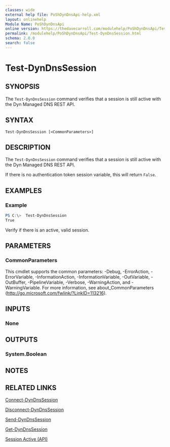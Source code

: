 ```yaml
---
classes: wide
external help file: PoShDynDnsApi-help.xml
layout: onlinehelp
Module Name: PoShDynDnsApi
online version: https://thedavecarroll.com/modulehelp/PoShDynDnsApi/Test-DynDnsSession.html
permalink: /modulehelp/PoShDynDnsApi/Test-DynDnsSession.html
schema: 2.0.0
search: false
---
```


# Test-DynDnsSession

## SYNOPSIS
The `Test-DynDnsSession` command verifies that a session is still active with the Dyn Managed DNS REST API.

## SYNTAX

```
Test-DynDnsSession [<CommonParameters>]
```

## DESCRIPTION
The `Test-DynDnsSession` command verifies that a session is still active with the Dyn Managed DNS REST API.

If there is no authentication token session variable, this will return `False`.

## EXAMPLES

### Example
```powershell
PS C:\>  Test-DynDnsSession
True
```

Verify if there is an active, valid session.

## PARAMETERS

### CommonParameters
This cmdlet supports the common parameters: -Debug, -ErrorAction, -ErrorVariable, -InformationAction, -InformationVariable, -OutVariable, -OutBuffer, -PipelineVariable, -Verbose, -WarningAction, and -WarningVariable. For more information, see about_CommonParameters (http://go.microsoft.com/fwlink/?LinkID=113216).

## INPUTS

### None

## OUTPUTS

### System.Boolean

## NOTES

## RELATED LINKS

[Connect-DynDnsSession](https://thedavecarroll.com/modulehelp/PoShDynDnsApi/Connect-DynDnsSession.html)

[Disconnect-DynDnsSession](https://thedavecarroll.com/modulehelp/PoShDynDnsApi/Disconnect-DynDnsSession.html)

[Send-DynDnsSession](https://thedavecarroll.com/modulehelp/PoShDynDnsApi/Send-DynDnsSession.html)

[Get-DynDnsSession](https://thedavecarroll.com/modulehelp/PoShDynDnsApi/Get-DynDnsSession.html)

[Session Active (API)](https://help.dyn.com/session-active/)